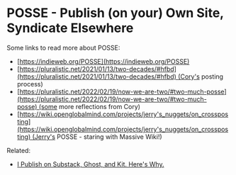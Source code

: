 # POSSE - Publish (on your) Own Site, Syndicate Elsewhere

Some links to read more about POSSE:

- [https://indieweb.org/POSSE](https://indieweb.org/POSSE)
- [https://pluralistic.net/2021/01/13/two-decades/#hfbd](https://pluralistic.net/2021/01/13/two-decades/#hfbd) (Cory's posting process)
- [https://pluralistic.net/2022/02/19/now-we-are-two/#two-much-posse](https://pluralistic.net/2022/02/19/now-we-are-two/#two-much-posse) (some more reflections from Cory)
- [https://wiki.openglobalmind.com/projects/jerry's_nuggets/on_crossposting](https://wiki.openglobalmind.com/projects/jerry's_nuggets/on_crossposting) (Jerry's POSSE - staring with Massive Wiki!)

Related:

- [I Publish on Substack, Ghost, and Kit. Here's Why.](https://blog.annabyang.com/publish-substack-ghost-kit/)
